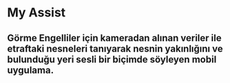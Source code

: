 # My Assist

## Görme Engelliler için kameradan alınan veriler ile etraftaki nesneleri tanıyarak nesnin yakınlığını ve bulunduğu yeri sesli bir biçimde söyleyen mobil uygulama.
